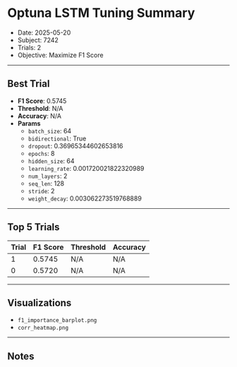 # Optuna LSTM Tuning Summary
- Date: 2025-05-20
- Subject: 7242
- Trials: 2
- Objective: Maximize F1 Score

---

## Best Trial
- **F1 Score**: 0.5745
- **Threshold**: N/A
- **Accuracy**: N/A
- **Params**
  - `batch_size`: 64
  - `bidirectional`: True
  - `dropout`: 0.36965344602653816
  - `epochs`: 8
  - `hidden_size`: 64
  - `learning_rate`: 0.001720021822320989
  - `num_layers`: 2
  - `seq_len`: 128
  - `stride`: 2
  - `weight_decay`: 0.003062273519768889

---

## Top 5 Trials
| Trial | F1 Score | Threshold | Accuracy |
|-------|----------|-----------|----------|
| 1 | 0.5745 | N/A | N/A |
| 0 | 0.5720 | N/A | N/A |

---

## Visualizations
- `f1_importance_barplot.png`
- `corr_heatmap.png`

---

## Notes